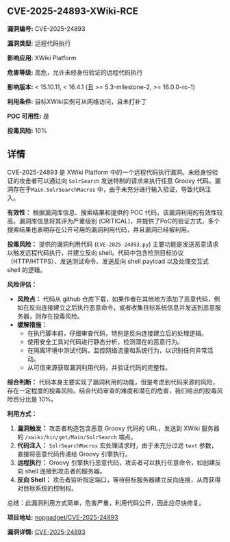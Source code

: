 ## CVE-2025-24893-XWiki-RCE

**漏洞编号:** CVE-2025-24893

**漏洞类型:** 远程代码执行

**影响应用:** XWiki Platform

**危害等级:** 高危，允许未经身份验证的远程代码执行

**影响版本:** < 15.10.11, < 16.4.1 (且 >= 5.3-milestone-2, >= 16.0.0-rc-1)

**利用条件:** 目标XWiki实例可从网络访问，且未打补丁

**POC 可用性:** 是

**投毒风险:** 10%

## 详情

CVE-2025-24893 是 XWiki Platform 中的一个远程代码执行漏洞。未经身份验证的攻击者可以通过向 `SolrSearch` 发送特制的请求来执行任意 Groovy 代码。漏洞存在于`Main.SolrSearchMacros` 中，由于未充分进行输入验证，导致代码注入。

**有效性：**
根据漏洞库信息、搜索结果和提供的 POC 代码，该漏洞利用的有效性较高。漏洞库信息将其评为严重级别 (CRITICAL)，并提供了PoC的验证方式，多个搜索结果也表明存在公开可用的漏洞利用代码，并且漏洞已经被利用。

**投毒风险：**
提供的漏洞利用代码 (`CVE-2025-24893.py`) 主要功能是发送恶意请求以触发远程代码执行，并建立反向 shell。代码中包含检测目标协议（HTTP/HTTPS）、发送测试命令、发送反向 shell payload 以及处理交互式 shell 的逻辑。

**风险评估：**
*   **风险点：** 代码从 github 仓库下载，如果作者在其他地方添加了恶意代码，例如在反向连接建立之后执行恶意命令，或者收集目标系统信息并发送到恶意服务器，则存在投毒风险。
*   **缓解措施：**
    *   在执行脚本前，仔细审查代码，特别是反向连接建立后的处理逻辑。
    *   使用安全工具对代码进行静态分析，检测潜在的恶意行为。
    *   在隔离环境中测试代码，监控网络流量和系统行为，以识别任何异常活动。
    *   从可信来源获取漏洞利用代码，并验证代码的完整性。

**综合判断：**
代码本身主要实现了漏洞利用的功能，但是考虑到代码来源的风险，存在一定程度的投毒风险。结合代码审查的难度和潜在的危害，我们给出的投毒风险百分比是 10%。

**利用方式：**
1.  **漏洞触发：**  攻击者构造包含恶意 Groovy 代码的 URL，发送到 XWiki 服务器的 `/xwiki/bin/get/Main/SolrSearch` 端点。
2.  **代码注入：**  `SolrSearchMacros` 宏处理请求时，由于未充分过滤 `text` 参数，直接将恶意代码传递给 Groovy 引擎执行。
3.  **远程执行：**  Groovy 引擎执行恶意代码，攻击者可以执行任意命令，如创建反向 shell 连接到攻击者的服务器。
4.  **反向 Shell：**  攻击者监听指定端口，等待目标服务器建立反向连接，从而获得对目标系统的控制权。

总结：此漏洞利用方式简单，危害严重，利用代码公开，因此应尽快修复。

**项目地址:** [nopgadget/CVE-2025-24893](https://github.com/nopgadget/CVE-2025-24893)

**漏洞详情:** [CVE-2025-24893](https://nvd.nist.gov/vuln/detail/CVE-2025-24893)